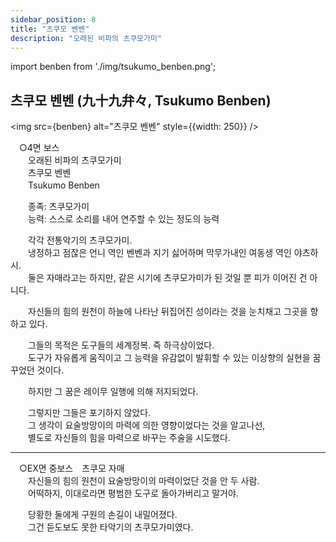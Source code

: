 ```yaml
---
sidebar_position: 8
title: "츠쿠모 벤벤"
description: "오래된 비파의 츠쿠모가미"
---
```


import benben from './img/tsukumo_benben.png';

## 츠쿠모 벤벤 (九十九弁々, Tsukumo Benben)

<img src={benben} alt="츠쿠모 벤벤" style={{width: 250}} />

　○4면 보스  
　　오래된 비파의 츠쿠모가미  
　　츠쿠모 벤벤  
　　Tsukumo Benben  

　　종족: 츠쿠모가미  
　　능력: 스스로 소리를 내어 연주할 수 있는 정도의 능력  

　　각각 전통악기의 츠쿠모가미.  
　　냉정하고 점잖은 언니 역인 벤벤과 지기 싫어하며 막무가내인 여동생 역인 야츠하시.  
　　둘은 자매라고는 하지만, 같은 시기에 츠쿠모가미가 된 것일 뿐 피가 이어진 건 아니다.  

　　자신들의 힘의 원천이 하늘에 나타난 뒤집어진 성이라는 것을 눈치채고 그곳을 향하고 있다.  

　　그들의 목적은 도구들의 세계정복. 즉 하극상이었다.  
　　도구가 자유롭게 움직이고 그 능력을 유감없이 발휘할 수 있는 이상향의 실현을 꿈꾸었던 것이다.  

　　하지만 그 꿈은 레이무 일행에 의해 저지되었다.

　　그렇지만 그들은 포기하지 않았다.  
　　그 생각이 요술방망이의 마력에 의한 영향이었다는 것을 알고나선,  
　　별도로 자신들의 힘을 마력으로 바꾸는 주술을 시도했다.

---

　○EX면 중보스　츠쿠모 자매  
　　자신들의 힘의 원천이 요술방망이의 마력이었단 것을 안 두 사람.  
　　어떡하지, 이대로라면 평범한 도구로 돌아가버리고 말거야.  

　　당황한 둘에게 구원의 손길이 내밀어졌다.  
　　그건 듣도보도 못한 타악기의 츠쿠모가미였다.
